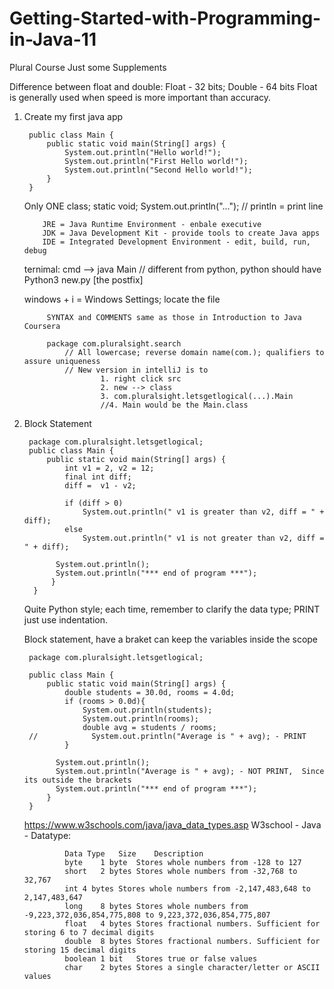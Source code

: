 # Getting-Started-with-Programming-in-Java-11
Plural Course
Just some Supplements

Difference between float and double:
        Float - 32 bits; Double - 64 bits
        Float is generally used when speed is more important than accuracy.

1. Create my first java app

        public class Main {
            public static void main(String[] args) {
                System.out.println("Hello world!");
                System.out.println("First Hello world!");
                System.out.println("Second Hello world!");
            }
        }
    
    Only ONE class; static void; System.out.println("...");
      // println = print line
       
           JRE = Java Runtime Environment - enbale executive
           JDK = Java Development Kit - provide tools to create Java apps
           IDE = Integrated Development Environment - edit, build, run, debug
   
   ternimal: cmd --> java Main
        // different from python, python should have Python3 new.py [the postfix]
    
    windows + i = Windows Settings; locate the file
    
            SYNTAX and COMMENTS same as those in Introduction to Java Coursera
            
            package com.pluralsight.search
                // All lowercase; reverse domain name(com.); qualifiers to assure uniqueness
                // New version in intelliJ is to 
                        1. right click src
                        2. new --> class
                        3. com.pluralsight.letsgetlogical(...).Main
                        //4. Main would be the Main.class

4. Block Statement 

        package com.pluralsight.letsgetlogical;
        public class Main {
            public static void main(String[] args) {
                int v1 = 2, v2 = 12;
                final int diff;
                diff =  v1 - v2;

                if (diff > 0)
                    System.out.println(" v1 is greater than v2, diff = " + diff);
                else
                    System.out.println(" v1 is not greater than v2, diff = " + diff);

              System.out.println();
              System.out.println("*** end of program ***");
             }
         }
         
    Quite Python style; each time, remember to clarify the data type;  PRINT just use indentation. 
         
    Block statement, have a braket can keep the variables inside the scope
         
         
        package com.pluralsight.letsgetlogical;
        
        public class Main {
            public static void main(String[] args) {
                double students = 30.0d, rooms = 4.0d;
                if (rooms > 0.0d){
                    System.out.println(students);
                    System.out.println(rooms);
                    double avg = students / rooms;
        //            System.out.println("Average is " + avg); - PRINT
                }

              System.out.println();
              System.out.println("Average is " + avg); - NOT PRINT,  Since its outside the brackets
              System.out.println("*** end of program ***");
            }
        }

   
   https://www.w3schools.com/java/java_data_types.asp
   W3school - Java - Datatype:
   
                Data Type	Size	Description
                byte	1 byte	Stores whole numbers from -128 to 127
                short	2 bytes	Stores whole numbers from -32,768 to 32,767
                int	4 bytes	Stores whole numbers from -2,147,483,648 to 2,147,483,647
                long	8 bytes	Stores whole numbers from -9,223,372,036,854,775,808 to 9,223,372,036,854,775,807
                float	4 bytes	Stores fractional numbers. Sufficient for storing 6 to 7 decimal digits
                double	8 bytes	Stores fractional numbers. Sufficient for storing 15 decimal digits
                boolean	1 bit	Stores true or false values
                char	2 bytes	Stores a single character/letter or ASCII values
